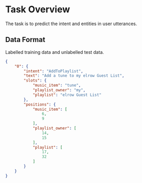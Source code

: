 # Task Overview

The task is to predict the intent and entities in user utterances.

## Data Format

Labelled training data and unlabelled test data. 

```json
{
    "0": {
        "intent": "AddToPlaylist",
        "text": "Add a tune to my elrow Guest List",
        "slots": {
            "music_item": "tune",
            "playlist_owner": "my",
            "playlist": "elrow Guest List"
        },
        "positions": {
            "music_item": [
                6,
                9
            ],
            "playlist_owner": [
                14,
                15
            ],
            "playlist": [
                17,
                32
            ]
        }
    }
}
```

